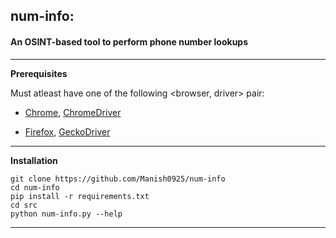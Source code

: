 ## num-info:

#### An OSINT-based tool to perform phone number lookups

---

**Prerequisites**

Must atleast have one of the following <browser, driver> pair:

- [Chrome](https://www.google.com/url?sa=t&rct=j&q=&esrc=s&source=web&cd=&ved=2ahUKEwiGrN6v_9nxAhUq63MBHSiFDLYQFjAAegQIBxAD&url=https%3A%2F%2Fwww.google.com%2Fintl%2Fen_in%2Fchrome%2F&usg=AOvVaw3l42IuNfWhVgixZSxwlFTU), [ChromeDriver](https://www.google.com/url?sa=t&rct=j&q=&esrc=s&source=web&cd=&ved=2ahUKEwikmbOf_9nxAhUYFLcAHRoSACIQFjAAegQICRAD&url=https%3A%2F%2Fchromedriver.chromium.org%2F&usg=AOvVaw3hRstU_oSEl1PutL3pp2f2)

- [Firefox](https://www.google.com/url?sa=t&rct=j&q=&esrc=s&source=web&cd=&ved=2ahUKEwi1z9DX_9nxAhXp_XMBHe3pAEQQFjAAegQIBBAD&url=https%3A%2F%2Fwww.mozilla.org%2Fen-US%2Ffirefox%2Fnew%2F&usg=AOvVaw0vazKuR14XhwfqVIbMkqKU), [GeckoDriver](https://github.com/mozilla/geckodriver/releases)

---

**Installation**
```
git clone https://github.com/Manish0925/num-info
cd num-info
pip install -r requirements.txt
cd src
python num-info.py --help
```
---
